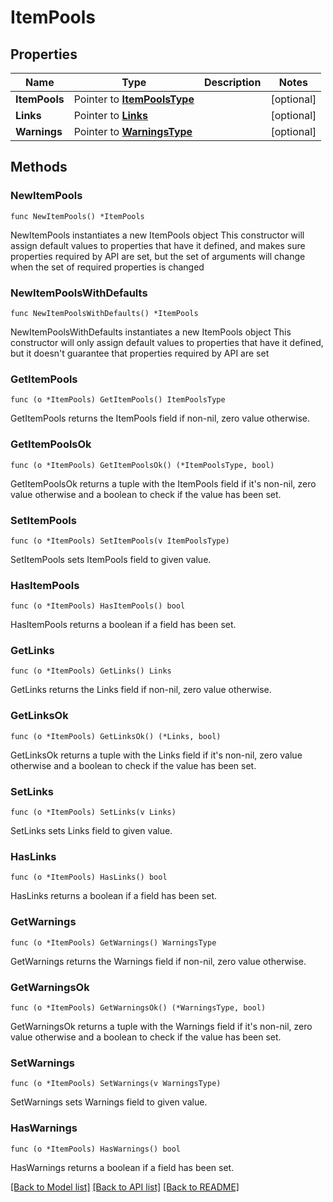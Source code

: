 # ItemPools

## Properties

Name | Type | Description | Notes
------------ | ------------- | ------------- | -------------
**ItemPools** | Pointer to [**ItemPoolsType**](ItemPoolsType.md) |  | [optional] 
**Links** | Pointer to [**Links**](Links.md) |  | [optional] 
**Warnings** | Pointer to [**WarningsType**](WarningsType.md) |  | [optional] 

## Methods

### NewItemPools

`func NewItemPools() *ItemPools`

NewItemPools instantiates a new ItemPools object
This constructor will assign default values to properties that have it defined,
and makes sure properties required by API are set, but the set of arguments
will change when the set of required properties is changed

### NewItemPoolsWithDefaults

`func NewItemPoolsWithDefaults() *ItemPools`

NewItemPoolsWithDefaults instantiates a new ItemPools object
This constructor will only assign default values to properties that have it defined,
but it doesn't guarantee that properties required by API are set

### GetItemPools

`func (o *ItemPools) GetItemPools() ItemPoolsType`

GetItemPools returns the ItemPools field if non-nil, zero value otherwise.

### GetItemPoolsOk

`func (o *ItemPools) GetItemPoolsOk() (*ItemPoolsType, bool)`

GetItemPoolsOk returns a tuple with the ItemPools field if it's non-nil, zero value otherwise
and a boolean to check if the value has been set.

### SetItemPools

`func (o *ItemPools) SetItemPools(v ItemPoolsType)`

SetItemPools sets ItemPools field to given value.

### HasItemPools

`func (o *ItemPools) HasItemPools() bool`

HasItemPools returns a boolean if a field has been set.

### GetLinks

`func (o *ItemPools) GetLinks() Links`

GetLinks returns the Links field if non-nil, zero value otherwise.

### GetLinksOk

`func (o *ItemPools) GetLinksOk() (*Links, bool)`

GetLinksOk returns a tuple with the Links field if it's non-nil, zero value otherwise
and a boolean to check if the value has been set.

### SetLinks

`func (o *ItemPools) SetLinks(v Links)`

SetLinks sets Links field to given value.

### HasLinks

`func (o *ItemPools) HasLinks() bool`

HasLinks returns a boolean if a field has been set.

### GetWarnings

`func (o *ItemPools) GetWarnings() WarningsType`

GetWarnings returns the Warnings field if non-nil, zero value otherwise.

### GetWarningsOk

`func (o *ItemPools) GetWarningsOk() (*WarningsType, bool)`

GetWarningsOk returns a tuple with the Warnings field if it's non-nil, zero value otherwise
and a boolean to check if the value has been set.

### SetWarnings

`func (o *ItemPools) SetWarnings(v WarningsType)`

SetWarnings sets Warnings field to given value.

### HasWarnings

`func (o *ItemPools) HasWarnings() bool`

HasWarnings returns a boolean if a field has been set.


[[Back to Model list]](../README.md#documentation-for-models) [[Back to API list]](../README.md#documentation-for-api-endpoints) [[Back to README]](../README.md)


